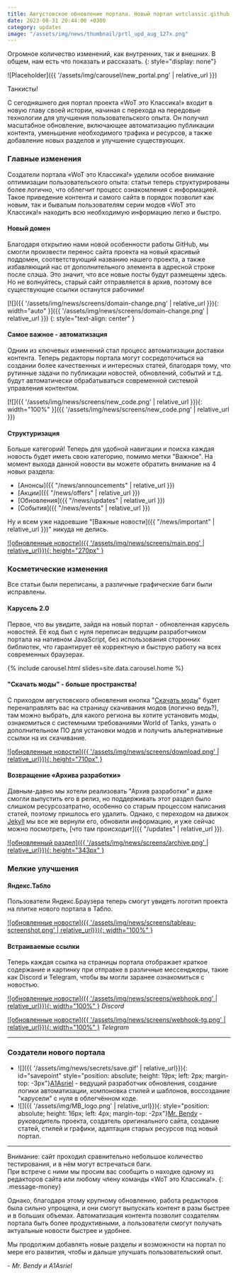 ```yaml
---
title: Августовское обновление портала. Новый портал wotclassic.github.io запущен!
date: 2023-08-31 20:44:00 +0300
category: updates
image: "/assets/img/news/thumbnail/prtl_upd_aug_127x.png"
---
```


Огромное количество изменений, как внутренних, так и внешних. В общем, нам есть что показать и рассказать.
{: style="display: none"}

![Placeholder]({{ '/assets/img/carousel/new_portal.png' | relative_url }})

Танкисты!

С сегодняшнего дня портал проекта «WoT это Классика!» входит в новую главу своей истории, начиная с перехода на передовые технологии для улучшения пользовательского опыта. Он получил масштабное обновление, включающее автоматизацию публикации контента, уменьшение необходимого трафика и ресурсов, а также добавление новых разделов и улучшение существующих.

### Главные изменения

Создатели портала «WoT это Классика!» уделили особое внимание оптимизации пользовательского опыта: статьи теперь структурированы более логично, что облегчит процесс ознакомления с информацией. Такое приведение контента и самого сайта в порядок позволит как новым, так и бывалым пользователям серии модов «WoT это Классика!» находить всю необходимую информацию легко и быстро.

#### Новый домен

Благодаря открытию нами новой особенности работы GitHub, мы смогли произвести перенос сайта проекта на новый красивый поддомен, соответствующий названию нашего проекта, а также избавляющий нас от дополнительного элемента в адресной строке после слэша. Это значит, что все новые посты будут размещены здесь.  
Но не волнуйтесь, старый сайт отправляется в архив, поэтому все существующие ссылки останутся рабочими!

[![]({{ '/assets/img/news/screens/domain-change.png' | relative_url }}){: width="auto" }]({{ '/assets/img/news/screens/domain-change.png' | relative_url }})
{: style="text-align: center" }

#### Самое важное - автоматизация

Одним из ключевых изменений стал процесс автоматизации доставки контента. Теперь редакторы портала могут сосредоточиться на создании более качественных и интересных статей, благодаря тому, что рутинные задачи по публикации новостей, обновлений, событий и т.д. будут автоматически обрабатываться современной системой управления контентом.

[![]({{ '/assets/img/news/screens/new_code.png' | relative_url }}){: width="100%" }]({{ '/assets/img/news/screens/new_code.png' | relative_url }})

#### Структуризация

Больше категорий! Теперь для удобной навигации и поиска каждая новость будет иметь свою категорию, помимо метки "Важное". На момент выхода данной новости вы можете обратить внимание на 4 новых раздела:
- [Анонсы]({{ "/news/announcements" | relative_url }})
- [Акции]({{ "/news/offers" | relative_url }})
- [Обновления]({{ "/news/updates" | relative_url }})
- [События]({{ "/news/events" | relative_url }})

Ну и всем уже надоевшие "[Важные новости]({{ "/news/important" | relative_url }})" никуда не делись.


[![обновленные новости]({{ '/assets/img/news/screens/main.png' | relative_url}}){: height="270px" }](/assets/img/news/screens/main.png)

### Косметические изменения

Все статьи были переписаны, а различные графические баги были исправлены.

#### Карусель 2.0

Первое, что вы увидите, зайдя на новый портал - обновленная карусель новостей. Её код был с нуля переписан ведущим разработчиком портала на нативном JavaScript, без использования сторонних библиотек, что гарантирует её корректную и быструю работу на всех современных браузерах.

{% include carousel.html slides=site.data.carousel.home %}

#### "Скачать моды" - больше пространства!

С приходом августовского обновления кнопка "[Скачать моды](/mods/download)" будет перенаправлять вас на страницу скачивания модов (логично ведь?), там можно выбрать, для какого региона вы хотите установить моды, ознакомиться с системными требованиями World of Tanks, узнать о дополнительном ПО для установки модов и получить альтернативные ссылки на их скачивание.

[![обновленные новости]({{ '/assets/img/news/screens/download.png' | relative_url}}){: height="710px" }](/assets/img/news/screens/download.png)

#### Возвращение «Архива разработки»

Давным-давно мы хотели реализовать "Архив разработки" и даже смогли выпустить его в релиз, но поддерживать этот раздел было слишком ресурсозатратно, особенно со старым процессом написания статей, поэтому пришлось его удалить. Однако, с переходом на движок [Jekyll](https://jekyllrb.com/) мы все же вернули его, обновили информацию, и уже сейчас можно посмотреть, [что там происходит]({{ "/updates" | relative_url }}).

[![обновленный раздел]({{ '/assets/img/news/screens/archive.png' | relative_url}}){: height="343px" }](/assets/img/news/screens/archive.png)

### Мелкие улучшения

#### Яндекс.Табло

Пользователи Яндекс.Браузера теперь смогут увидеть логотип проекта на плитке нового портала в Табло.

[![обновленные новости]({{ '/assets/img/news/screens/tableau-screenshot.png' | relative_url}}){: width="100%" }](/assets/img/news/screens/tableau-screenshot.png)

#### Встраиваемые ссылки

Теперь каждая ссылка на страницы портала отображает краткое содержание и картинку при отправке в различные мессенджеры, такие как Discord и Telegram, чтобы вы могли заранее ознакомиться с новостью.

[![обновленные новости]({{ '/assets/img/news/screens/webhook.png' | relative_url}}){: width="100%" }](/assets/img/news/screens/webhook.png)
*Discord*

[![обновленные новости]({{ '/assets/img/news/screens/webhook-tg.png' | relative_url}}){: width="100%" }](/assets/img/news/screens/webhook-tg.png)
*Telegram*

---

### Создатели нового портала

- ![]({{ '/assets/img/news/secrets/save.gif' | relative_url}}){: id="savepoint" style="position: absolute; height: 19px; left: 2px; margin-top: -3px"}[A1Asriel](https://a1asriel.github.io/about) - ведущий разработчик обновления, создание логики автоматизации, компоновка стилей и шаблонов, воссоздание "карусели" с нуля в облегчённом коде.
- ![]({{ '/assets/img/MB_logo.png' | relative_url}}){: style="position: absolute; height: 16px; left: 4px; margin-top: -2px"}[Mr. Bendy](https://muramiha.github.io) - руководитель проекта, создатель оригинального сайта, создание статей, стилей и графики, адаптация старых ресурсов под новый портал.

---

Внимание: сайт проходил сравнительно небольшое количество тестирования, и в нём могут встречаться баги.  
При встрече с ними мы просим вас сообщить о находке одному из редакторов сайта или любому члену команды «WoT это Классика­­!».
{: .message-money}

Однако, благодаря этому крупному обновлению, работа редакторов была сильно упрощена, и они смогут выпускать контент в разы быстрее и в больших объемах. Автоматизация контента позволит создателям портала быть более продуктивными, а пользователи смогут получать актуальные новости быстрее и удобнее.

Мы продолжим добавлять новые разделы и возможности на портал по мере его развития, чтобы и дальше улучшать пользовательский опыт.

\- *Mr. Bendy и A1Asriel*

<script>
    function playSound() {
        if (is_playing) return;
        audio.play();
        is_playing = true;
        audio.addEventListener("ended", function() {
            is_playing = false;
        })
    }

    var audio = new Audio("/assets/snd/save.ogg");
    audio.volume = 0.2;
    var is_playing = false;

    var sp = document.getElementById("savepoint");
    sp.addEventListener("mouseenter", playSound)
</script>
